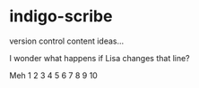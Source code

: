 # indigo-scribe
version control content ideas...

I wonder what happens if Lisa changes that line?

Meh
1
2
3
4
5
6
7
8
9
10
